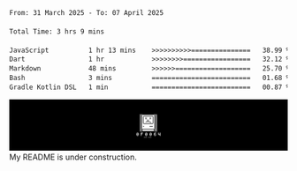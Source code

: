 <!--START_SECTION:waka-->

```txt
From: 31 March 2025 - To: 07 April 2025

Total Time: 3 hrs 9 mins

JavaScript          1 hr 13 mins    >>>>>>>>>>===============   38.99 %
Dart                1 hr            >>>>>>>>=================   32.12 %
Markdown            48 mins         >>>>>>===================   25.70 %
Bash                3 mins          =========================   01.68 %
Gradle Kotlin DSL   1 min           =========================   00.87 %
```

<!--END_SECTION:waka-->

<img src="https://raw.githubusercontent.com/n3xta/image-hosting/main/img/202411032331174.png"/>
My README is under construction. 
